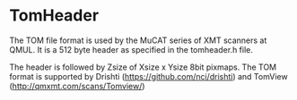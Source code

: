 # TomHeader
The TOM file format is used by the MuCAT series of XMT scanners at QMUL. It is a 512 byte header as specified in the tomheader.h file. 

The header is followed by Zsize of Xsize x Ysize 8bit pixmaps. The TOM format is supported by Drishti (https://github.com/nci/drishti) and TomView (http://qmxmt.com/scans/Tomview/)
